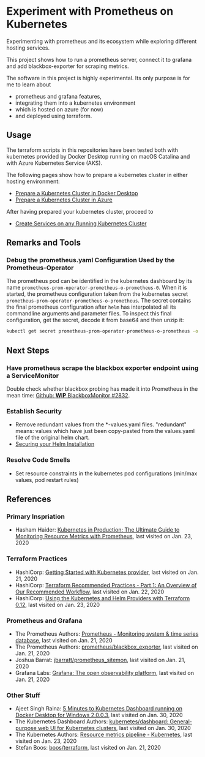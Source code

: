# Experiment with Prometheus on Kubernetes

Experimenting with prometheus and its ecosystem while exploring different
hosting services.

This project shows how to run a prometheus server, connect it to grafana and
add blackbox-exporter for scraping metrics.

The software in this project is highly experimental. Its only purpose is for
me to learn about
* prometheus and grafana features,
* integrating them into a kubernetes environment
* which is hosted on azure (for now)
* and deployed using terraform.

## Usage

The terraform scripts in this repositories have been tested both with
kubernetes provided by Docker Desktop running on macOS Catalina and with
Azure Kubernetes Service (AKS).

The following pages show how to prepare a kubernetes cluster in either
hosting environment:

* [Prepare a Kubernetes Cluster in Docker Desktop](docs/infrastructure_docker_desktop.md)
* [Prepare a Kubernetes Cluster in Azure](docs/infrastructure_azure.md)

After having prepared your kubernetes cluster, proceed to

* [Create Services on any Running Kubernetes Cluster](docs/monitoring.md)

## Remarks and Tools

### Debug the prometheus.yaml Configuration Used by the Prometheus-Operator

The prometheus pod can be identified in the kubernetes dashboard by its name `prometheus-prom-operator-prometheus-o-prometheus-0`. When it is started, the prometheus configuration taken from the kubernetes secret `prometheus-prom-operator-prometheus-o-prometheus`. The secret contains the final prometheus configuration after `helm` has interpolated all its commandline arguments and parameter files. To inspect this final configuration, get the secret, decode it from base64 and then unzip it:

```sh
kubectl get secret prometheus-prom-operator-prometheus-o-prometheus -o yaml | grep prometheus.yaml.gz | awk '{print $2}' | base64 --decode | gzip -dc > actual_prometheus.yaml
```

## Next Steps

### Have prometheus scrape the blackbox exporter endpoint using a ServiceMonitor

Double check whether blackbox probing has made it into Prometheus in the mean time: [Github: **WIP** BlackboxMonitor #2832](https://github.com/coreos/prometheus-operator/pull/2832).

### Establish Security

* Remove redundant values from the *-values.yaml files. "redundant" means: values which have just been copy-pasted from the values.yaml file of the original helm chart.
* [Securing your Helm Installation](https://v2.helm.sh/docs/using_helm/#securing-your-helm-installation)

### Resolve Code Smells

* Set resource constraints in the kubernetes pod configurations (min/max values, pod restart rules)

## References

### Primary Inspriation

* Hasham Haider: [Kubernetes in Production: The Ultimate Guide to Monitoring Resource Metrics with Prometheus](https://www.replex.io/blog/kubernetes-in-production-the-ultimate-guide-to-monitoring-resource-metrics), last visited on Jan. 23, 2020

### Terraform Practices

* HashiCorp: [Getting Started with Kubernetes provider](https://www.terraform.io/docs/providers/kubernetes/guides/getting-started.html), last visited on Jan. 21, 2020
* HashiCorp: [Terraform Recommended Practices - Part 1: An Overview of Our Recommended Workflow](https://www.terraform.io/docs/cloud/guides/recommended-practices/part1.html), last visited on Jan. 22, 2020
* HashiCorp: [Using the Kubernetes and Helm Providers with Terraform 0.12](https://www.hashicorp.com/blog/using-the-kubernetes-and-helm-providers-with-terraform-0-12/), last visited on Jan. 23, 2020

### Prometheus and Grafana

* The Prometheus Authors: [Prometheus - Monitoring system & time series database](https://prometheus.io), last visited on Jan. 21, 2020
* The Prometheus Authors: [prometheus/blackbox_exporter](https://github.com/prometheus/blackbox_exporter), last visited on Jan. 21, 2020
* Joshua Barrat: [jbarratt/prometheus_sitemon](https://github.com/jbarratt/prometheus_sitemon), last visited on Jan. 21, 2020
* Grafana Labs: [Grafana: The open observability platform](https://grafana.com), last visited on Jan. 21, 2020

### Other Stuff

* Ajeet Singh Raina: [5 Minutes to Kubernetes Dashboard running on Docker Desktop for Windows 2.0.0.3](http://collabnix.com/kubernetes-dashboard-on-docker-desktop-for-windows-2-0-0-3-in-2-minutes/), last visited on Jan. 30, 2020
* The Kubernetes Dashboard Authors: [kubernetes/dashboard: General-purpose web UI for Kubernetes clusters](https://github.com/kubernetes/dashboard), last visited on Jan. 30, 2020
* The Kubernetes Authors: [Resource metrics pipeline - Kubernetes](https://kubernetes.io/docs/tasks/debug-application-cluster/resource-metrics-pipeline/), last visited on Jan. 23, 2020
* Stefan Boos: [boos/terraform](https://hub.docker.com/repository/docker/boos/terraform), last visited on Jan. 21, 2020
